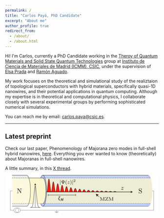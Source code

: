 ```yaml
---
permalink: /
title: "Carlos Payá, PhD Candidate"
excerpt: "About me"
author_profile: true
redirect_from: 
  - /about/
  - /about.html
---
```


Hi! I'm Carlos, currently a PhD Candidate working in the [Theroy of Quantum Materials and Solid State Quantum Technologies](https://wp.icmm.csic.es/tqe/) group at [Instituto de Ciencia de Materiales de Madrid (ICMM), CSIC](https://www.icmm.csic.es/), under the supervision of [Elsa Prada](https://elsaprada.github.io/) and [Ramón Aguado](https://wp.icmm.csic.es/tqe/people/ramon-aguado/).

My work focuses on the theoretical and simulational study of the realiztaion of topological superconductors with hybrid materials, specifically quasi-1D nanowires, and their potential applications in quantum computing.
Although my expertise is in theoretical and computational physics, I collaborate closely with several experimental groups by performing sophisticated numerical simulations.

You can reach me by email: [carlos.paya@csic.es](mailto:carlos.paya@csic.es).

***

## Latest preprint

Check our last paper, Phenomenology of Majorana zero modes in full-shell hybrid nanowires, [here](https://journals.aps.org/prb/abstract/10.1103/PhysRevB.109.115428). Everything you ever wanted to know (theoretically) about Majoranas in full-shell nanowires. 

A little summary, in this [X thread](https://x.com/cPaya_phys/status/1737389726024266103?s=20).

![Hybrid Majorana nanowire schematic](/images/2023_12_arXiv_highlights.png)
